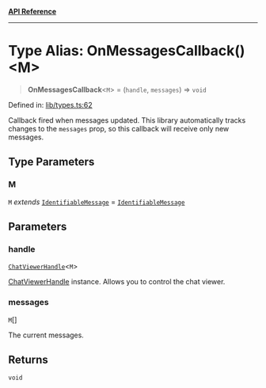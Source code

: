 [**API Reference**](../README.md)

***

# Type Alias: OnMessagesCallback()\<M\>

> **OnMessagesCallback**\<`M`\> = (`handle`, `messages`) => `void`

Defined in: [lib/types.ts:62](https://github.com/wix-incubator/chat-viewer/blob/d5c91da65f244d4cd5de38b6c7810418b3052484/lib/types.ts#L62)

Callback fired when messages updated.
This library automatically tracks changes to the `messages` prop, so this callback will receive only new messages.

## Type Parameters

### M

`M` *extends* [`IdentifiableMessage`](IdentifiableMessage.md) = [`IdentifiableMessage`](IdentifiableMessage.md)

## Parameters

### handle

[`ChatViewerHandle`](../interfaces/ChatViewerHandle.md)\<`M`\>

[ChatViewerHandle](../interfaces/ChatViewerHandle.md) instance. Allows you to control the chat viewer.

### messages

`M`[]

The current messages.

## Returns

`void`

